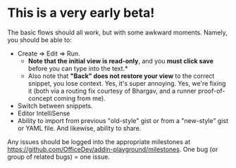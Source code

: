 # This is a very early beta!

The basic flows should all work, but with some awkward moments.  Namely, you should be able to:
* Create => Edit => Run.
  * **Note that the initial view is read-only**, and you **must click save** before you can type into the text.*
  * Also note that **"Back" does not restore your view** to the correct snippet, you lose context.  Yes, it's super annoying.  Yes, we're fixing it (both via a routing fix courtesy of Bhargav, and a runner proof-of-concept coming from me).
* Switch between snippets.
* Editor IntelliSense
* Ability to import from previous "old-style" gist or from a "new-style" gist or YAML file.  And likewise, ability to share.

Any issues should be logged into the appropriate milestones at <https://github.com/OfficeDev/addin-playground/milestones>.  One bug (or group of related bugs) = one issue.
